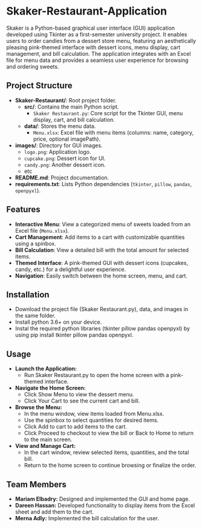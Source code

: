 # Skaker-Restaurant-Application
Skaker is a Python-based graphical user interface (GUI) application developed using Tkinter as a first-semester university project. It enables users to order candies from a dessert store menu, featuring an aesthetically pleasing pink-themed interface with dessert icons, menu display, cart management, and bill calculation. The application integrates with an Excel file for menu data and provides a seamless user experience for browsing and ordering sweets.

## Project Structure

- **Skaker-Restaurant/**: Root project folder.
  - **src/**: Contains the main Python script.
    - `Skaker Restaurant.py`: Core script for the Tkinter GUI, menu display, cart, and bill calculation.
  - **data/**: Stores the menu data.
    - `Menu.xlsx`: Excel file with menu items (columns: name, category, price, optional imagePath).
 - **images/**: Directory for GUI images.
      - `logo.png`: Application logo.
      - `cupcake.png`: Dessert icon for UI.
      - `candy.png`: Another dessert icon.
      - etc
  - **README.md**: Project documentation.
  - **requirements.txt**: Lists Python dependencies (`tkinter`, `pillow`, `pandas`, `openpyxl`).


## Features
- **Interactive Menu**: View a categorized menu of sweets loaded from an Excel file (`Menu.xlsx`).
- **Cart Management**: Add items to a cart with customizable quantities using a spinbox.
- **Bill Calculation**: View a detailed bill with the total amount for selected items.
- **Themed Interface**: A pink-themed GUI with dessert icons (cupcakes, candy, etc.) for a delightful user experience.
- **Navigation**: Easily switch between the home screen, menu, and cart.

## Installation
- Download the project file (Skaker Restaurant.py), data, and images in the same folder.
- Install python 3.6+ on your device.
- Instal the required python libraries (tkinter pillow pandas openpyxl) by using pip install tkinter pillow pandas openpyxl.


## Usage
- **Launch the Application:**
    - Run Skaker Restaurant.py to open the home screen with a pink-themed interface.
- **Navigate the Home Screen:**
    - Click Show Menu to view the dessert menu.
    - Click Your Cart to see the current cart and bill.  
- **Browse the Menu:**
    - In the menu window, view items loaded from Menu.xlsx.
    - Use the spinbox to select quantities for desired items.
    - Click Add to cart to add items to the cart.
    - Click Proceed to checkout to view the bill or Back to Home to return to the main screen.
- **View and Manage Cart:**
    - In the cart window, review selected items, quantities, and the total bill.
    - Return to the home screen to continue browsing or finalize the order.
  
## Team Members
- **Mariam Elbadry:** Designed and implemented the GUI and home page.
- **Dareen Hassan:** Developed functionality to display items from the Excel sheet and add them to the cart.
- **Merna Adly:** Implemented the bill calculation for the user.







